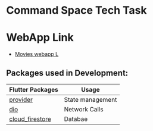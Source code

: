 # Command Space Tech Task

# WebApp Link
- [Movies webapp L](https://firestore-3af86.web.app/#/)

## Packages used in Development:

| Flutter Packages                                                              | Usage                            |
| ----------------------------------------------------------------------------- | --------------------------       |
| [provider](https://pub.dev/packages/provider)                                 | State management                 |
| [dio](https://pub.dev/packages/dio)                                           | Network Calls                    |
| [cloud_firestore](https://pub.dev/packages/cloud_firestore)                   | Databae                          |
